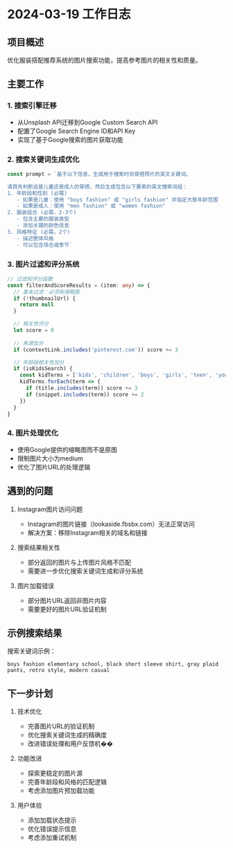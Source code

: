 # 2024-03-19 工作日志

## 项目概述

优化服装搭配推荐系统的图片搜索功能，提高参考图片的相关性和质量。

## 主要工作

### 1. 搜索引擎迁移
- 从Unsplash API迁移到Google Custom Search API
- 配置了Google Search Engine ID和API Key
- 实现了基于Google搜索的图片获取功能

### 2. 搜索关键词生成优化
```typescript
const prompt = `基于以下信息，生成用于搜索时尚穿搭照片的英文关键词。

请首先判断这是儿童还是成人的穿搭，然后生成包含以下要素的英文搜索词组：
1. 年龄段和性别 (必需)
   - 如果是儿童：使用 "boys fashion" 或 "girls fashion" 并指定大致年龄范围
   - 如果是成人：使用 "men fashion" 或 "women fashion"
2. 服装组合 (必需，2-3个)
   - 包含主要的服装类型
   - 添加关键的颜色信息
3. 风格特征 (必需，2个)
   - 描述整体风格
   - 可以包含场合或季节`
```

### 3. 图片过滤和评分系统
```typescript
// 过滤和评分函数
const filterAndScoreResults = (item: any) => {
  // 基本过滤：必须有缩略图
  if (!thumbnailUrl) {
    return null
  }

  // 相关性评分
  let score = 0
  
  // 来源加分
  if (contextLink.includes('pinterest.com')) score += 3

  // 年龄段相关性加分
  if (isKidsSearch) {
    const kidTerms = ['kids', 'children', 'boys', 'girls', 'teen', 'youth', 'school']
    kidTerms.forEach(term => {
      if (title.includes(term)) score += 3
      if (snippet.includes(term)) score += 2
    })
  }
}
```

### 4. 图片处理优化
- 使用Google提供的缩略图而不是原图
- 限制图片大小为medium
- 优化了图片URL的处理逻辑

## 遇到的问题

1. Instagram图片访问问题
   - Instagram的图片链接（lookaside.fbsbx.com）无法正常访问
   - 解决方案：移除Instagram相关的域名和链接

2. 搜索结果相关性
   - 部分返回的图片与上传图片风格不匹配
   - 需要进一步优化搜索关键词生成和评分系统

3. 图片加载错误
   - 部分图片URL返回非图片内容
   - 需要更好的图片URL验证机制

## 示例搜索结果

搜索关键词示例：
```
boys fashion elementary school, black short sleeve shirt, gray plaid pants, retro style, modern casual
```

## 下一步计划

1. 技术优化
   - 完善图片URL的验证机制
   - 优化搜索关键词生成的精确度
   - 改进错误处理和用户反馈机��

2. 功能改进
   - 探索更稳定的图片源
   - 完善年龄段和风格的匹配逻辑
   - 考虑添加图片预加载功能

3. 用户体验
   - 添加加载状态提示
   - 优化错误提示信息
   - 考虑添加重试机制 